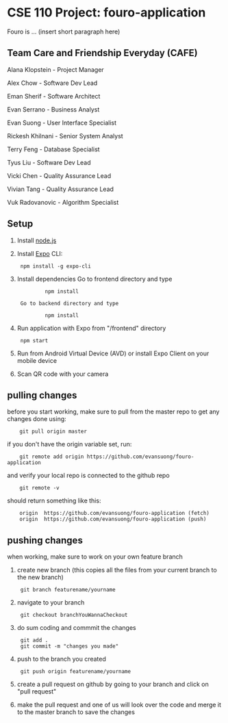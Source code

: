 # CSE 110 Project: fouro-application

Fouro is ... (insert short paragraph here)

## Team Care and Friendship Everyday (CAFE)

Alana Klopstein - Project Manager

Alex Chow - Software Dev Lead

Eman Sherif - Software Architect

Evan Serrano - Business Analyst

Evan Suong - User Interface Specialist

Rickesh Khilnani - Senior System Analyst

Terry Feng - Database Specialist

Tyus Liu - Software Dev Lead

Vicki Chen - Quality Assurance Lead

Vivian Tang - Quality Assurance Lead

Vuk Radovanovic - Algorithm Specialist

## Setup

1. Install [node.js](https://nodejs.org/en/)
2. Install [Expo](https://docs.expo.io/) CLI:

        npm install -g expo-cli

3. Install dependencies
        Go to frontend directory and type

                npm install

        Go to backend directory and type

                npm install

4. Run application with Expo from "/frontend" directory

        npm start

5. Run from Android Virtual Device (AVD) or install Expo Client on your mobile device
6. Scan QR code with your camera

## pulling changes

before you start working, make sure to pull from the master repo to get any changes done using:

        git pull origin master

if you don't have the origin variable set, run:

        git remote add origin https://github.com/evansuong/fouro-application

and verify your local repo is connected to the github repo

        git remote -v

should return something like this:

        origin  https://github.com/evansuong/fouro-application (fetch)
        origin  https://github.com/evansuong/fouro-application (push)

## pushing changes

when working, make sure to work on your own feature branch

1. create new branch (this copies all the files from your current branch to the new branch)

        git branch featurename/yourname

2. navigate to your branch

        git checkout branchYouWannaCheckout

3. do sum coding and commmit the changes

        git add .
        git commit -m "changes you made"

4. push to the branch you created

        git push origin featurename/yourname

5. create a pull request on github by going to your branch and click on "pull request"
6. make the pull request and one of us will look over the code and merge it to the master branch to save the changes
